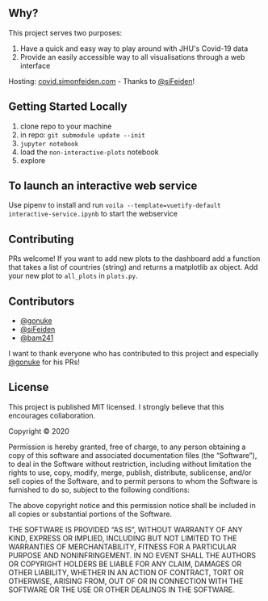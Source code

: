 Why?
-----

This project serves two purposes:
1. Have a quick and easy way to play around with JHU's Covid-19 data
2. Provide an easily accessible way to all visualisations through a web interface 

Hosting: [covid.simonfeiden.com](https://covid.simonfeiden.com/) - Thanks to [@siFeiden](https://github.com/siFeiden)!

Getting Started Locally
------------------------

1. clone repo to your machine
2. in repo: `git submodule update --init`
3. `jupyter notebook`
4. load the `non-interactive-plots` notebook
5. explore

To launch an interactive web service
-------------------------------------

Use pipenv to install and run `voila --template=vuetify-default interactive-service.ipynb` to start the webservice

Contributing
-------------

PRs welcome! If you want to add new plots to the dashboard add a function that
takes a list of countries (string) and returns a matplotlib ax object. Add
your new plot to `all_plots` in `plots.py`.

Contributors
-------------

- [@gonuke](https://github.com/gonuke)
- [@siFeiden](https://github.com/siFeiden)
- [@bam241](https://github.com/bam241)

I want to thank everyone who has contributed to this project and especially [@gonuke](https://github.com/gonuke) for his PRs!

License
--------

This project is published MIT licensed. I strongly believe that this encourages collaboration.  

Copyright © 2020

Permission is hereby granted, free of charge, to any person obtaining a copy of this software and
associated documentation files (the “Software”), to deal in the Software without restriction,
including without limitation the rights to use, copy, modify, merge, publish, distribute,
sublicense, and/or sell copies of the Software, and to permit persons to whom the Software
is furnished to do so, subject to the following conditions:  

The above copyright notice and this permission notice shall be included in all copies
or substantial portions of the Software.  

THE SOFTWARE IS PROVIDED “AS IS”, WITHOUT WARRANTY OF ANY KIND, EXPRESS OR IMPLIED, INCLUDING
BUT NOT LIMITED TO THE WARRANTIES OF MERCHANTABILITY, FITNESS FOR A PARTICULAR PURPOSE AND
NONINFRINGEMENT. IN NO EVENT SHALL THE AUTHORS OR COPYRIGHT HOLDERS BE LIABLE FOR ANY CLAIM,
DAMAGES OR OTHER LIABILITY, WHETHER IN AN ACTION OF CONTRACT, TORT OR OTHERWISE, ARISING FROM,
OUT OF OR IN CONNECTION WITH THE SOFTWARE OR THE USE OR OTHER DEALINGS IN THE SOFTWARE.
